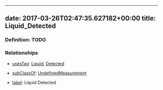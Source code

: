 
---
date: 2017-03-26T02:47:35.627182+00:00
title: Liquid_Detected
---
### Definition: TODO

### Relationships

* [usesTag](https://brickschema.org/schema/1.0/BrickFrame#usesTag): [Liquid](https://brickschema.org/schema/1.0/BrickTag#Liquid), [Detected](https://brickschema.org/schema/1.0/BrickTag#Detected)

* [subClassOf](http://www.w3.org/2000/01/rdf-schema#subClassOf): [UndefinedMeasurement](https://brickschema.org/schema/1.0/Brick#UndefinedMeasurement)

* [label](http://www.w3.org/2000/01/rdf-schema#label): Liquid Detected

